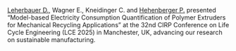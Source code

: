 ---
---
[Leherbauer D.]({{'/members/leherbauer'}}), Wagner E., Kneidinger C. and [Hehenberger P.]({{'/members/hehenberger'}}) presented “Model-based Electricity Consumption Quantification of Polymer Extruders for Mechanical Recycling Applications” at the 32nd CIRP Conference on Life Cycle Engineering (LCE 2025) in Manchester, UK, advancing our research on sustainable manufacturing.

